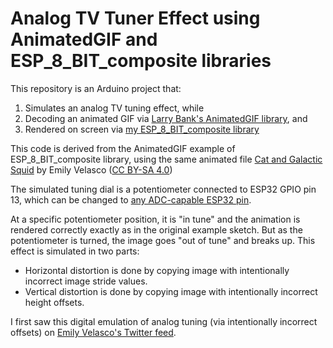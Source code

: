 # Analog TV Tuner Effect using AnimatedGIF and ESP_8_BIT_composite libraries

This repository is an Arduino project that:
1. Simulates an analog TV tuning effect, while
2. Decoding an animated GIF via 
[Larry Bank's AnimatedGIF library](https://github.com/bitbank2/AnimatedGIF), and
3. Rendered on screen via
[my ESP_8_BIT_composite library](https://github.com/Roger-random/ESP_8_BIT_composite)

This code is derived from the AnimatedGIF example of ESP_8_BIT_composite library, using the same
animated file
[Cat and Galactic Squid](https://twitter.com/MLE_Online/status/1393660363191717888)
by Emily Velasco
([CC BY-SA 4.0](https://creativecommons.org/licenses/by-sa/4.0/))

The simulated tuning dial is a potentiometer connected to ESP32 GPIO pin 13, which can be changed to
[any ADC-capable ESP32 pin](https://randomnerdtutorials.com/esp32-pinout-reference-gpios/).

At a specific potentiometer position, it is "in tune" and the animation is rendered correctly exactly
as in the original example sketch. But as the potentiometer is turned, the image goes "out of tune"
and breaks up. This effect is simulated in two parts:
* Horizontal distortion is done by copying image with intentionally incorrect image stride values.
* Vertical distortion is done by copying image with intentionally incorrect height offsets.

I first saw this digital emulation of analog tuning (via intentionally incorrect offsets) on
[Emily Velasco's Twitter feed](https://twitter.com/MLE_Online/status/1536463544475979776).
